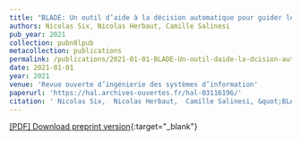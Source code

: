 ```yaml
---
title: "BLADE: Un outil d’aide à la décision automatique pour guider le choix de technologie Blockchain"
authors: Nicolas Six, Nicolas Herbaut, Camille Salinesi
pub_year: 2021
collection: pubn8lpub
metacollection: publications
permalink: /publications/2021-01-01-BLADE-Un-outil-daide-la-dcision-automatique-pour-guider-le-choix-de-technologie-Blockchain
date: 2021-01-01
year: 2021
venue: 'Revue ouverte d’ingénierie des systèmes d’information'
paperurl: 'https://hal.archives-ouvertes.fr/hal-03116196/'
citation: ' Nicolas Six,  Nicolas Herbaut,  Camille Salinesi, &quot;BLADE: Un outil d’aide à la décision automatique pour guider le choix de technologie Blockchain.&quot; Revue ouverte d’ingénierie des systèmes d’information, 2021.'
---
```

[\[PDF\] Download preprint version](https://hal.archives-ouvertes.fr/hal-03116196/){:target="_blank"}
